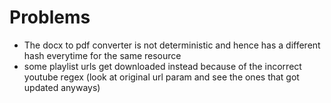 # Problems
- The docx to pdf converter is not deterministic and hence has a different hash everytime for the same resource
- some playlist urls get downloaded instead because of the incorrect youtube regex (look at original url param and see the ones that got updated anyways)
